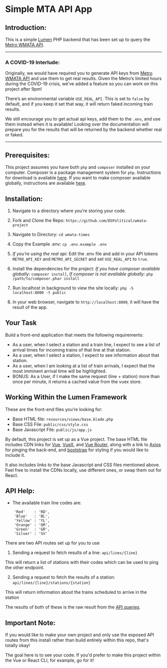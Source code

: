 # Simple MTA API App

## Introduction:

This is a simple [Lumen](https://lumen.laravel.com/) PHP backend that has been set up to query the [Metro WMATA API](https://developer.wmata.com/).

---

### A COVID-19 Interlude:
Originally, we would have required you to generate API keys from [Metro WMATA API](https://developer.wmata.com/) and use them to get real results. Given the Metro’s limited hours during the COVID-19 crisis, we’ve added a feature so you can work on this project after 9pm!

There’s an environmental variable `USE_REAL_API`. This is set to `false` by default, and if you keep it set that way, it will return faked incoming train results.

We still encourage you to get actual api keys, add them to the `.env`, and use them instead when it is available! Looking over the documentation will prepare you for the results that will be returned by the backend whether real or faked.

---

## Prerequisites:

This project assumes you have both `php` and `composer` installed on your computer. Composer is a package management system for `php`. Instructions for download is available [here](https://getcomposer.org/download/). If you want to make composer available globally, instructions are available [here](https://getcomposer.org/doc/00-intro.md#globally).

## Installation:

1. Navigate to a directory where you’re storing your code.

2. Fork and Clone the Repo: `https://github.com/DSPolitical/wmata-project`

3. Navigate to Directory: `cd wmata-times`

4. Copy the Example .env: `cp .env.example .env`

5. *If you’re using the real api*: Edit the .env file and add in your API tokens `METRO_API_KEY` and `METRO_API_SECRET` and set `USE_REAL_API` to `true`.

6. Install the dependencies for the project: *If you have composer available globally:* `composer install`, *If composer is not available globally:* `php /path/to/composer.phar install`

7. Run localhost in background to view the site locally: `php -S localhost:8000 -t public`

8. In your web browser, navigate to `http://localhost:8000`, it will have the result of the app.

## Your Task

Build a front-end application that meets the following requirements:
* As a user, when I select a station and a train line, I expect to see a list of arrival times for incoming trains of that line at that station.
* As a user, when I select a station, I expect to see information about that station.
* As a user, when I am looking at a list of train arrivals, I expect that the most imminent arrival time will be highlighted.
* BONUS: As a User, if I make the same request (line + station) more than once per minute, it returns a cached value from the vuex store.

## Working Within the Lumen Framework

These are the front-end files you’re looking for:
* Base HTML file: `resources/views/base.blade.php` 
* Base CSS File: `public/css/style.css` 
* Base Javascript File: `public/js/app.js` 

By default, this project is set up as a Vue project. The base HTML file includes CDN links for [Vue](https://vuejs.org/), [VueX](https://vuex.vuejs.org/), and [Vue Router](https://router.vuejs.org/), along with a link to [Axios](https://github.com/axios/axios) for pinging the back-end, and [bootstrap](https://getbootstrap.com/) for styling if you would like to include it.

It also includes links to the base Javascript and CSS files mentioned above. Feel free to install the CDNs locally, use different ones, or swap them out for React.

## API Help:

* The available train line codes are:
```
    'Red'    : 'RD',
    'Blue'   : 'BL',
    'Yellow' : 'YL',
    'Orange' : 'OR',
    'Green'  : 'GR',
    'Silver' : 'SV'
```

There are two API routes set up for you to use

1. Sending a request to fetch results of a line: `api/lines/{line}`

This will return a list of stations with their codes which can be used to ping the other endpoint.

2. Sending a request to fetch the results of a station: `api/lines/{line}/stations/{station}`

This will return information about the trains scheduled to arrive in the station

The results of both of these is the raw result from the [API queries](https://developer.wmata.com/docs/services/547636a6f9182302184cda78/operations/547636a6f918230da855363f).

## Important Note:

If you would like to make your own project and only use the exposed API routes from this install rather than build entirely within this repo, that's totally okay!
 
The goal here is to see your code. If you'd prefer to make this project within the Vue or React CLI, for example, go for it!
